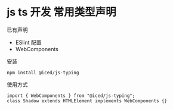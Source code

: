 # js ts 开发 常用类型声明
已有声明
- ESlint 配置
- WebComponents
  
安装
```
npm install @iced/js-typing 
```

使用方式
```
import { WebComponents } from "@iced/js-typing";
class Shadow extends HTMLElement implements WebComponents {}
```